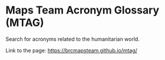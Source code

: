 # Maps Team Acronym Glossary (MTAG)

Search for acronyms related to the humanitarian world.

Link to the page:
https://brcmapsteam.github.io/mtag/

